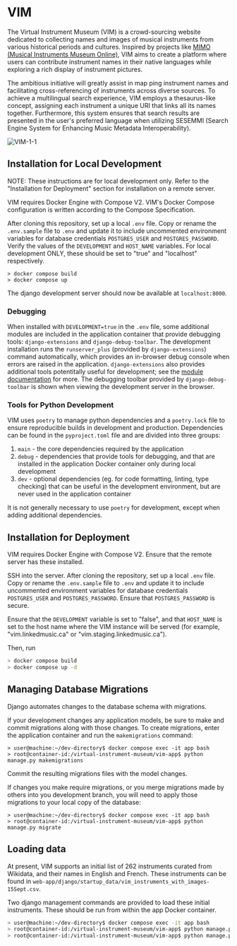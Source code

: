 # VIM
The Virtual Instrument Museum (VIM) is a crowd-sourcing website dedicated to collecting names and images of musical instruments from various historical periods and cultures. Inspired by projects like [MIMO (Musical Instruments Museum Online)](https://mimo-international.com/MIMO/accueil-ermes.aspx), VIM aims to create a platform where users can contribute instrument names in their native languages while exploring a rich display of instrument pictures.

The ambitious initiative will greatly assist in map
ping instrument names and facilitating cross-referencing of instruments across diverse sources. To achieve a multilingual search experience, VIM employs a thesaurus-like concept, assigning each instrument a unique URI that links all its names together. Furthermore, this system ensures that search results are presented in the user's preferred language when utilizing SESEMMI (Search Engine System for Enhancing Music Metadata Interoperability).

![VIM-1-1](https://github.com/DDMAL/VIM/assets/61984039/cf808948-11be-459b-9060-55220dbbade6)

## Installation for Local Development

NOTE: These instructions are for local development only. Refer to the "Installation for Deployment" section for installation on a remote server.

VIM requires Docker Engine with Compose V2. VIM's Docker Compose configuration is written according to the Compose Specification. 

After cloning this repository, set up a local `.env` file. Copy or rename the `.env.sample` file to `.env` and update it to include uncommented environment variables for database credentials `POSTGRES_USER` and `POSTGRES_PASSWORD`. Verify the values of the `DEVELOPMENT` and `HOST_NAME` variables. For local development ONLY, these should be set to "true" and "localhost" respectively.

```console
> docker compose build
> docker compose up
```

The django development server should now be available at `localhost:8000`.

### Debugging

When installed with `DEVELOPMENT=true` in the `.env` file, some additional modules are included in the application container that provide debugging tools: `django-extensions` and `django-debug-toolbar`. The development installation runs the `runserver_plus` (provided by `django-extensions`) command automatically, which provides an in-browser debug console when errors are raised in the application. `django-extensions` also provides additional tools potentitally useful for development; see the [module documentation](https://django-extensions.readthedocs.io/en/latest/command_extensions.html) for more. The debugging toolbar provided by `django-debug-toolbar` is shown when viewing the development server in the browser.

### Tools for Python Development

VIM uses `poetry` to manage python dependencies and a `poetry.lock` file to ensure reproducible builds in development and production. Dependencies can be found in the `pyproject.toml` file and are divided into three groups: 

1. `main` - the core dependencies required by the application
2. `debug` - dependencies that provide tools for debugging, and that are installed in the application Docker container only during local development
3. `dev` - optional dependencies (eg. for code formatting, linting, type checking) that can be useful in the development environment, but are never used in the application container

It is not generally necessary to use `poetry` for development, except when adding additional dependencies. 

## Installation for Deployment

VIM requires Docker Engine with Compose V2. Ensure that the remote server has these installed. 

SSH into the server. After cloning the repository, set up a local `.env` file. Copy or rename the `.env.sample` file to `.env` and update it to include uncommented environment variables for database credentials `POSTGRES_USER` and `POSTGRES_PASSWORD`. Ensure that `POSTGRES_PASSWORD` is secure.

Ensure that the `DEVELOPMENT` variable is set to "false", and that `HOST_NAME` is set to the host name where the VIM instance will be served (for example, "vim.linkedmusic.ca" or "vim.staging.linkedmusic.ca"). 

Then, run

```bash
> docker compose build
> docker compose up -d
```

## Managing Database Migrations

Django automates changes to the database schema with migrations.

If your development changes any application models, be sure to make and commit migrations along with those changes. To create migrations, enter the application container and run the `makemigrations` command:

```console
> user@machine:~/dev-directory$ docker compose exec -it app bash
> root@container-id:/virtual-instrument-museum/vim-app$ python manage.py makemigrations
```

Commit the resulting migrations files with the model changes.

If changes you make require migrations, or you merge migrations made by others into you development branch, you will need to apply those migrations to your local copy of the database:

```console
> user@machine:~/dev-directory$ docker compose exec -it app bash
> root@container-id:/virtual-instrument-museum/vim-app$ python manage.py migrate
```

## Loading data

At present, VIM supports an initial list of 262 instruments curated from Wikidata, and their names in English and French. These instruments can be found in `web-app/django/startup_data/vim_instruments_with_images-15Sept.csv`.

Two django management commands are provided to load these initial instruments. These should be run from within the app Docker container.

```bash
> user@machine:~/dev-directory$ docker compose exec -it app bash
> root@container-id:/virtual-instrument-museum/vim-app$ python manage.py import_languages
> root@container-id:/virtual-instrument-museum/vim-app$ python manage.py import_instruments
```